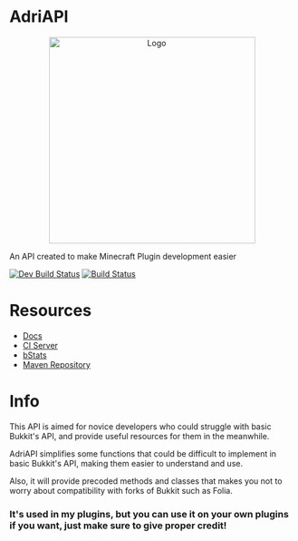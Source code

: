 # AdriAPI
<p align="center">
    <img src="https://avatars.githubusercontent.com/u/58531641?v=4" height="364" alt="Logo" />
</p>

An API created to make Minecraft Plugin development easier

[![Dev Build Status](https://ci.devadri.es/job/AdriAPI-Dev/badge/icon?subject=Dev%20Build)](https://ci.devadri.es/job/AdriAPI-Dev/)
[![Build Status](https://ci.devadri.es/job/AdriAPI-Release/badge/icon?subject=Release)](https://ci.devadri.es/job/AdriAPI-Release/)

# Resources
- [Docs](https://docs.devadri.es)
- [CI Server](https://ci.devadri.es)
- [bStats](https://bstats.org/plugin/bukkit/AdriAPI/20135)
- [Maven Repository](https://repo.devadri.es)

# Info

This API is aimed for novice developers who could struggle with basic Bukkit's API, and provide useful resources for them in the meanwhile.

AdriAPI simplifies some functions that could be difficult to implement in basic Bukkit's API, making them easier to understand and use.

Also, it will provide precoded methods and classes that makes you not to worry about compatibility with forks of Bukkit such as Folia.

### It's used in my plugins, but you can use it on your own plugins if you want, just make sure to give proper credit!